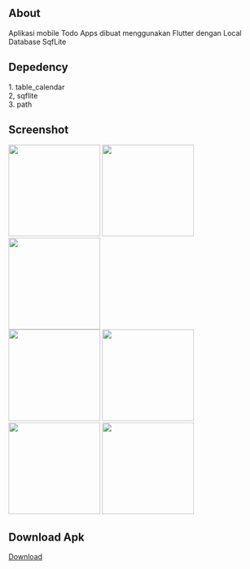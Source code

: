 <h2>About</h2>
Aplikasi mobile Todo Apps dibuat menggunakan Flutter dengan Local Database SqfLite

<h2>Depedency</h2>
1. table_calendar<br>
2, sqflite<br>
3. path<br>

<h2>Screenshot</h2>

<img src="https://github.com/itsmeyogs/todo_app_sqflite/assets/113589887/fb4cfd46-343f-4788-835c-f69a36317606" width="180">
<img src="https://github.com/itsmeyogs/todo_app_sqflite/assets/113589887/57034908-31d8-44e3-9d87-bf9453d8c9bf" width="180">
<img src="https://github.com/itsmeyogs/todo_app_sqflite/assets/113589887/92779b8a-9ef5-4d0c-bc11-153c84404b9a" width="180"><br>
<img src="https://github.com/itsmeyogs/todo_app_sqflite/assets/113589887/bff136c9-e77f-43e0-bb6d-0cb951588f13" width="180">
<img src="https://github.com/itsmeyogs/todo_app_sqflite/assets/113589887/e3f80c8c-43e7-4b36-b1f4-44858214cb4b" width="180"><br>
<img src="https://github.com/itsmeyogs/todo_app_sqflite/assets/113589887/4b85a3ce-9e70-4cec-9d1d-387fae568355" width="180">
<img src="https://github.com/itsmeyogs/todo_app_sqflite/assets/113589887/d201abdf-d046-4804-86bb-a3ade9fda8c8" width="180">


<h2>Download Apk</h2>

<a href="https://github.com/itsmeyogs/todo_app_sqflite/releases/download/1%2C0/app-release.apk">Download</a>







